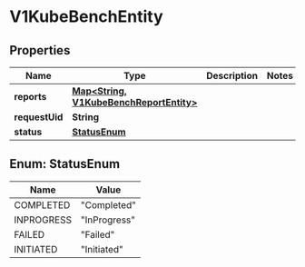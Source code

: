 # V1KubeBenchEntity

## Properties
Name | Type | Description | Notes
------------ | ------------- | ------------- | -------------
**reports** | [**Map&lt;String, V1KubeBenchReportEntity&gt;**](V1KubeBenchReportEntity.md) |  | 
**requestUid** | **String** |  | 
**status** | [**StatusEnum**](#StatusEnum) |  | 

<a name="StatusEnum"></a>
## Enum: StatusEnum
Name | Value
---- | -----
COMPLETED | &quot;Completed&quot;
INPROGRESS | &quot;InProgress&quot;
FAILED | &quot;Failed&quot;
INITIATED | &quot;Initiated&quot;
